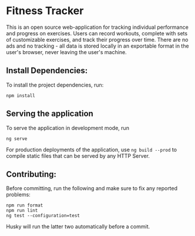 # Fitness Tracker

This is an open source web-application for tracking individual performance and progress on exercises. Users can record workouts, complete with sets of customizable exercises, and track their progress over time. There are no ads and no tracking - all data is stored locally in an exportable format in the user's browser, never leaving the user's machine.

## Install Dependencies:

To install the project dependencies, run:

```
npm install
```

## Serving the application

To serve the application in development mode, run

```
ng serve
```

For production deployments of the application, use `ng build --prod` to compile static files that can be served by any HTTP Server.

## Contributing:

Before committing, run the following and make sure to fix any reported problems:

```
npm run format
npm run lint
ng test --configuration=test
```

Husky will run the latter two automatically before a commit.
